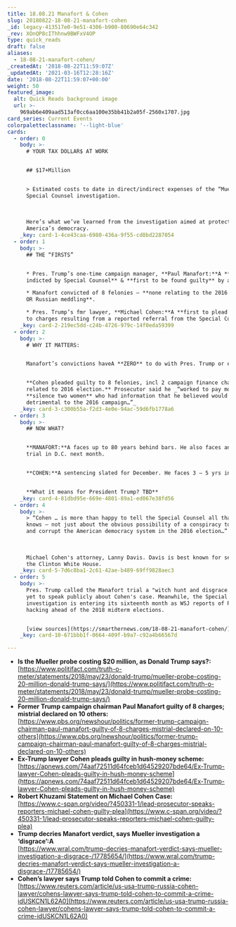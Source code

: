```yaml
---
title: 18.08.21 Manafort & Cohen
slug: 20180822-18-08-21-manafort-cohen
_id: legacy-413517e0-9e51-4306-b900-80690e64c342
_rev: XOnQP8cIThhnw9BWFxV4OP
type: quick_reads
draft: false
aliases:
  - 18-08-21-manafort-cohen/
_createdAt: '2018-08-22T11:59:07Z'
_updatedAt: '2021-03-16T12:28:16Z'
date: '2018-08-22T11:59:07+00:00'
weight: 50
featured_image:
  alt: Quick Reads background image
  url: >-
    969ab6e409aad513af0cc6aa100e35bb41b2a05f-2560x1707.jpg
card_series: Current Events
colorpaletteclassname: '--light-blue'
cards:
  - order: 0
    body: >-
      # YOUR TAX DOLLAR$ AT WORK


      ## $17+Million


      > Estimated costs to date in direct/indirect expenses of the “Mueller”
      Special Counsel investigation.  
        
        
        
      Here’s what we’ve learned from the investigation aimed at protecting
      America’s democracy.
    _key: card-1-4ce43caa-6980-436a-9f55-cd8bd2287054
  - order: 1
    body: >-
      ## THE “FIRSTS”


      * Pres. Trump’s one-time campaign manager, **Paul Manafort:**A **first
      indicted by Special Counsel** & **first to be found guilty** by a jury.

      * Manafort convicted of 8 felonies – **none relating to the 2016 election
      OR Russian meddling**.

      * Pres. Trump’s fmr lawyer, **Michael Cohen:**A **first to plead guilty**
      to charges resulting from a reported referral from the Special Counsel.
    _key: card-2-219ec5dd-c24b-4726-979c-14f0eda59399
  - order: 2
    body: >-
      # WHY IT MATTERS:


      Manafort’s convictions haveA **ZERO** to do with Pres. Trump or election.


      **Cohen pleaded guilty to 8 felonies, incl 2 campaign finance charges
      related to 2016 election.** Prosecutor said he _“worked to pay money to
      **silence two women** who had information that he believed would be
      detrimental to the 2016 campaign…”_
    _key: card-3-c300b55a-f2d3-4e0e-94ac-59d6fb1778a6
  - order: 3
    body: >-
      ## NOW WHAT?


      **MANAFORT:**A faces up to 80 years behind bars. He also faces another
      trial in D.C. next month.


      **COHEN:**A sentencing slated for December. He faces 3 – 5 yrs in prison.


      **What it means for President Trump? TBD**
    _key: card-4-81dbd95e-669e-4801-89a1-ed067e38fd56
  - order: 4
    body: >-
      > “Cohen … is more than happy to tell the Special Counsel all that he
      knows – not just about the obvious possibility of a conspiracy to collude
      and corrupt the American democracy system in the 2016 election…”  
        
        
        
      Michael Cohen's attorney, Lanny Davis. Davis is best known for serving in
      the Clinton White House.
    _key: card-5-7d6c8ba1-2c61-42ae-b489-69ff9828aec3
  - order: 5
    body: >-
      Pres. Trump called the Manafort trial a "witch hunt and disgrace." He has
      yet to speak publicly about Cohen's case. Meanwhile, the Special Counsel's
      investigation is entering its sixteenth month as WSJ reports of Russian
      hacking ahead of the 2018 midterm elections.


      [view sources](https://smarthernews.com/18-08-21-manafort-cohen/)
    _key: card-10-671bbb1f-0664-409f-b9a7-c92a4b66567d

---
```

* **Is the Mueller probe costing $20 million, as Donald Trump says?:** [https://www.politifact.com/truth-o-meter/statements/2018/may/23/donald-trump/mueller-probe-costing-20-million-donald-trump-says/](https://www.politifact.com/truth-o-meter/statements/2018/may/23/donald-trump/mueller-probe-costing-20-million-donald-trump-says/)
* **Former Trump campaign chairman Paul Manafort guilty of 8 charges; mistrial declared on 10 others:**  
[https://www.pbs.org/newshour/politics/former-trump-campaign-chairman-paul-manafort-guilty-of-8-charges-mistrial-declared-on-10-others](https://www.pbs.org/newshour/politics/former-trump-campaign-chairman-paul-manafort-guilty-of-8-charges-mistrial-declared-on-10-others)
* **Ex-Trump lawyer Cohen pleads guilty in hush-money scheme:** [https://apnews.com/74aaf72511d64fceb1d64529207bde64/Ex-Trump-lawyer-Cohen-pleads-guilty-in-hush-money-scheme](https://apnews.com/74aaf72511d64fceb1d64529207bde64/Ex-Trump-lawyer-Cohen-pleads-guilty-in-hush-money-scheme)
* **Robert Khuzami Statement on Michael Cohen Case:**  
[https://www.c-span.org/video/?450331-1/lead-prosecutor-speaks-reporters-michael-cohen-guilty-plea](https://www.c-span.org/video/?450331-1/lead-prosecutor-speaks-reporters-michael-cohen-guilty-plea)
* **Trump decries Manafort verdict, says Mueller investigation a ‘disgrace’:A**  
[https://www.wral.com/trump-decries-manafort-verdict-says-mueller-investigation-a-disgrace-/17785654/](https://www.wral.com/trump-decries-manafort-verdict-says-mueller-investigation-a-disgrace-/17785654/)
* **Cohen’s lawyer says Trump told Cohen to commit a crime:** [https://www.reuters.com/article/us-usa-trump-russia-cohen-lawyer/cohens-lawyer-says-trump-told-cohen-to-commit-a-crime-idUSKCN1L62A0](https://www.reuters.com/article/us-usa-trump-russia-cohen-lawyer/cohens-lawyer-says-trump-told-cohen-to-commit-a-crime-idUSKCN1L62A0)